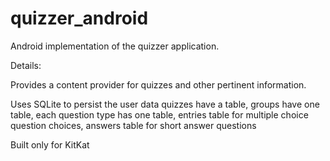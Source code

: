 quizzer_android
===============

Android implementation of the quizzer application.

Details:

Provides a content provider for quizzes and other pertinent information.

Uses SQLite to persist the user data
  quizzes have a table,
  groups have one table,
  each question type has one table,
  entries table for multiple choice question choices,
  answers table for short answer questions
  
  
  



Built only for KitKat


